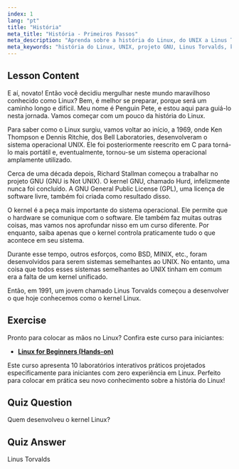 ```yaml
---
index: 1
lang: "pt"
title: "História"
meta_title: "História - Primeiros Passos"
meta_description: "Aprenda sobre a história do Linux, do UNIX a Linus Torvalds e o projeto GNU. Entenda suas origens e evolução para iniciantes."
meta_keywords: "história do Linux, UNIX, projeto GNU, Linus Torvalds, kernel Linux, Linux para iniciantes, tutorial de Linux, guia de Linux"
---
```


## Lesson Content

E aí, novato! Então você decidiu mergulhar neste mundo maravilhoso conhecido como Linux? Bem, é melhor se preparar, porque será um caminho longo e difícil. Meu nome é Penguin Pete, e estou aqui para guiá-lo nesta jornada. Vamos começar com um pouco da história do Linux.

Para saber como o Linux surgiu, vamos voltar ao início, a 1969, onde Ken Thompson e Dennis Ritchie, dos Bell Laboratories, desenvolveram o sistema operacional UNIX. Ele foi posteriormente reescrito em C para torná-lo mais portátil e, eventualmente, tornou-se um sistema operacional amplamente utilizado.

Cerca de uma década depois, Richard Stallman começou a trabalhar no projeto GNU (GNU is Not UNIX). O kernel GNU, chamado Hurd, infelizmente nunca foi concluído. A GNU General Public License (GPL), uma licença de software livre, também foi criada como resultado disso.

O kernel é a peça mais importante do sistema operacional. Ele permite que o hardware se comunique com o software. Ele também faz muitas outras coisas, mas vamos nos aprofundar nisso em um curso diferente. Por enquanto, saiba apenas que o kernel controla praticamente tudo o que acontece em seu sistema.

Durante esse tempo, outros esforços, como BSD, MINIX, etc., foram desenvolvidos para serem sistemas semelhantes ao UNIX. No entanto, uma coisa que todos esses sistemas semelhantes ao UNIX tinham em comum era a falta de um kernel unificado.

Então, em 1991, um jovem chamado Linus Torvalds começou a desenvolver o que hoje conhecemos como o kernel Linux.

## Exercise

Pronto para colocar as mãos no Linux? Confira este curso para iniciantes:

- **[Linux for Beginners (Hands-on)](https://labex.io/learn/linux)**

Este curso apresenta 10 laboratórios interativos práticos projetados especificamente para iniciantes com zero experiência em Linux. Perfeito para colocar em prática seu novo conhecimento sobre a história do Linux!

## Quiz Question

Quem desenvolveu o kernel Linux?

## Quiz Answer

Linus Torvalds